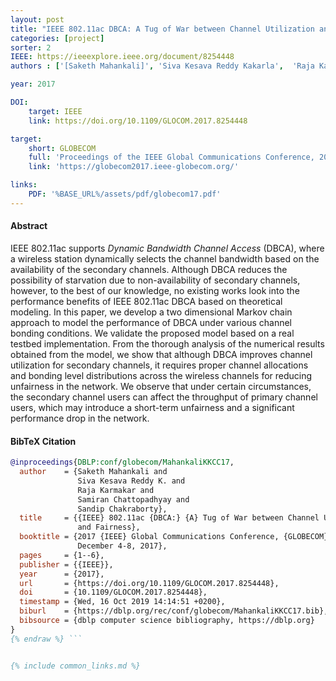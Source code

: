 ```yaml
---
layout: post
title: "IEEE 802.11ac DBCA: A Tug of War between Channel Utilization and Fairness"
categories: [project]
sorter: 2
IEEE: https://ieeexplore.ieee.org/document/8254448
authors : ['[Saketh Mahankali]', 'Siva Kesava Reddy Kakarla',  'Raja Karmakar',  'Samiran Chattopadhyay', '[Sandip Chakraborty]']

year: 2017

DOI:
    target: IEEE
    link: https://doi.org/10.1109/GLOCOM.2017.8254448

target:
    short: GLOBECOM
    full: 'Proceedings of the IEEE Global Communications Conference, 2017'
    link: 'https://globecom2017.ieee-globecom.org/'

links:
    PDF: '%BASE_URL%/assets/pdf/globecom17.pdf'
---
```


#### Abstract

IEEE 802.11ac supports _Dynamic Bandwidth Channel Access_ (DBCA), where a wireless station dynamically selects the channel bandwidth based on the availability of the secondary channels. Although DBCA reduces the possibility of starvation due to non-availability of secondary channels, however, to the best of our knowledge, no existing works look into the performance benefits of IEEE 802.11ac DBCA based on theoretical modeling. In this paper, we develop a two dimensional Markov chain approach to model the performance of DBCA under various channel bonding conditions. We validate the proposed model based on a real testbed implementation. From the thorough analysis of the numerical results obtained from the model, we show that although DBCA improves channel utilization for secondary channels, it requires proper channel allocations and bonding level distributions across the wireless channels for reducing unfairness in the network. We observe that under certain circumstances, the secondary channel users can affect the throughput of primary channel users, which may introduce a short-term unfairness and a significant performance drop in the network.

#### BibTeX Citation

```bibtex {% raw %}
@inproceedings{DBLP:conf/globecom/MahankaliKKCC17,
  author    = {Saketh Mahankali and
               Siva Kesava Reddy K. and
               Raja Karmakar and
               Samiran Chattopadhyay and
               Sandip Chakraborty},
  title     = {{IEEE} 802.11ac {DBCA:} {A} Tug of War between Channel Utilization
               and Fairness},
  booktitle = {2017 {IEEE} Global Communications Conference, {GLOBECOM} 2017, Singapore,
               December 4-8, 2017},
  pages     = {1--6},
  publisher = {{IEEE}},
  year      = {2017},
  url       = {https://doi.org/10.1109/GLOCOM.2017.8254448},
  doi       = {10.1109/GLOCOM.2017.8254448},
  timestamp = {Wed, 16 Oct 2019 14:14:51 +0200},
  biburl    = {https://dblp.org/rec/conf/globecom/MahankaliKKCC17.bib},
  bibsource = {dblp computer science bibliography, https://dblp.org}
}
{% endraw %} ```


{% include common_links.md %}